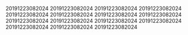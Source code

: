 20191223082024
20191223082024
20191223082024
20191223082024
20191223082024
20191223082024
20191223082024
20191223082024
20191223082024
20191223082024
20191223082024
20191223082024
20191223082024
20191223082024
20191223082024
